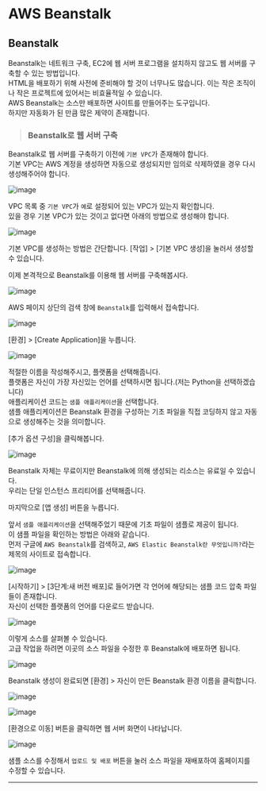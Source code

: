# AWS Beanstalk

## Beanstalk

Beanstalk는 네트워크 구축, EC2에 웹 서버 프로그램을 설치하지 않고도 웹 서버를 구축할 수 있는 방법입니다.   
HTML을 배포하기 위해 사전에 준비해야 할 것이 너무나도 많습니다. 이는 작은 조직이나 작은 프로젝트에 있어서는 비효율적일 수 있습니다.   
AWS Beanstalk는 소스만 배포하면 사이트를 만들어주는 도구입니다.   
하지만 자동화가 된 만큼 많은 제약이 존재합니다.

> <h3>Beanstalk로 웹 서버 구축</h3>

Beanstalk로 웹 서버를 구축하기 이전에 `기본 VPC`가 존재해야 합니다.   
기본 VPC는 AWS 계정을 생성하면 자동으로 생성되지만 임의로 삭제하였을 경우 다시 생성해주어야 합니다.

![image](https://user-images.githubusercontent.com/43658658/134847080-aae94ee8-805c-4a97-8831-bfc3e44e6557.png)

VPC 목록 중 `기본 VPC`가 `예`로 설정되어 있는 VPC가 있는지 확인합니다.   
있을 경우 기본 VPC가 있는 것이고 없다면 아래의 방법으로 생성해야 합니다.

![image](https://user-images.githubusercontent.com/43658658/134847022-448b98f1-eecd-49a4-b1c7-87b8d51821e3.png)

기본 VPC를 생성하는 방법은 간단합니다. [작업] > [기본 VPC 생성]을 눌러서 생성할 수 있습니다.

이제 본격적으로 Beanstalk를 이용해 웹 서버를 구축해봅시다.

![image](https://user-images.githubusercontent.com/43658658/134846174-ad6872ea-6250-4bbd-a7ef-8e69436b4f96.png)

AWS 페이지 상단의 검색 창에 `Beanstalk`를 입력해서 접속합니다.

![image](https://user-images.githubusercontent.com/43658658/134846291-b10a08c4-d667-4cb6-8407-e59e9e94a02b.png)

[환경] > [Create Application]을 누릅니다.

![image](https://user-images.githubusercontent.com/43658658/134847194-08e2c640-be9b-47f6-97c8-549282d7fb01.png)

적절한 이름을 작성해주시고, 플랫폼을 선택해줍니다.   
플랫폼은 자신이 가장 자신있는 언어를 선택하시면 됩니다.(저는 Python을 선택하겠습니다)   
애플리케이션 코드는 `샘플 애플리케이션`을 선택합니다.   
샘플 애플리케이션은 Beanstalk 환경을 구성하는 기초 파일을 직접 코딩하지 않고 자동으로 생성해주는 것을 의미합니다.

[추가 옵션 구성]을 클릭해봅니다.

![image](https://user-images.githubusercontent.com/43658658/134847454-7f617664-7c15-4f71-ae82-1c403318595e.png)

Beanstalk 자체는 무료이지만 Beanstalk에 의해 생성되는 리소스는 유료일 수 있습니다.   
우리는 단일 인스턴스 프리티어를 선택해줍니다.

마지막으로 [앱 생성] 버튼을 누릅니다.

앞서 `샘플 애플리케이션`을 선택해주었기 때문에 기초 파일이 샘플로 제공이 됩니다.   
이 샘플 파일을 확인하는 방법은 아래와 같습니다.   
먼저 구글에 `AWS Beanstalk`를 검색하고, `AWS Elastic Beanstalk란 무엇입니까?`라는 제목의 사이트로 접속합니다.

![image](https://user-images.githubusercontent.com/43658658/134847705-85d0bf02-ca32-44f9-b380-fb0e097db1dd.png)

[시작하기] > [3단계:새 버전 배포]로 들어가면 각 언어에 해당되는 샘플 코드 압축 파일들이 존재합니다.   
자신이 선택한 플랫폼의 언어를 다운로드 받습니다.

![image](https://user-images.githubusercontent.com/43658658/134847881-47bfe1e0-f696-4b34-b00a-e5a84d0a5527.png)

이렇게 소스를 살펴볼 수 있습니다.   
고급 작업을 하려면 이곳의 소스 파일을 수정한 후 Beanstalk에 배포하면 됩니다.

![image](https://user-images.githubusercontent.com/43658658/134848229-21f6329d-fb21-4504-b22c-37baec0d465e.png)

Beanstalk 생성이 완료되면 [환경] > 자신이 만든 Beanstalk 환경 이름을 클릭합니다.

![image](https://user-images.githubusercontent.com/43658658/134848366-f6193687-40e1-4f5d-86fe-64a0862c0722.png)

![image](https://user-images.githubusercontent.com/43658658/134848412-a44bc9c5-2228-4a2d-b7f4-c2eea979a679.png)

[환경으로 이동] 버튼을 클릭하면 웹 서버 화면이 나타납니다.

![image](https://user-images.githubusercontent.com/43658658/134848579-b07379c3-9606-4ecd-b4f4-6270309b7094.png)

샘플 소스를 수정해서 `업로드 및 배포` 버튼을 눌러 소스 파일을 재배포하여 홈페이지를 수정할 수 있습니다.

---
